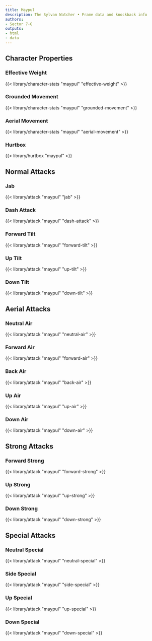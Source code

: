 ```yaml
---
title: Maypul
description: The Sylvan Watcher • Frame data and knockback info
authors:
- Sector 7-G
outputs:
- html
- data
---
```


## Character Properties
### Effective Weight
{{< library/character-stats "maypul" "effective-weight" >}}
### Grounded Movement
{{< library/character-stats "maypul" "grounded-movement" >}}
### Aerial Movement
{{< library/character-stats "maypul" "aerial-movement" >}}
### Hurtbox
{{< library/hurtbox "maypul" >}}

## Normal Attacks
### Jab
{{< library/attack "maypul" "jab" >}}
### Dash Attack
{{< library/attack "maypul" "dash-attack" >}}
### Forward Tilt
{{< library/attack "maypul" "forward-tilt" >}}
### Up Tilt
{{< library/attack "maypul" "up-tilt" >}}
### Down Tilt
{{< library/attack "maypul" "down-tilt" >}}

## Aerial Attacks
### Neutral Air
{{< library/attack "maypul" "neutral-air" >}}
### Forward Air
{{< library/attack "maypul" "forward-air" >}}
### Back Air
{{< library/attack "maypul" "back-air" >}}
### Up Air
{{< library/attack "maypul" "up-air" >}}
### Down Air
{{< library/attack "maypul" "down-air" >}}

## Strong Attacks
### Forward Strong
{{< library/attack "maypul" "forward-strong" >}}
### Up Strong
{{< library/attack "maypul" "up-strong" >}}
### Down Strong
{{< library/attack "maypul" "down-strong" >}}

## Special Attacks
### Neutral Special
{{< library/attack "maypul" "neutral-special" >}}
### Side Special
{{< library/attack "maypul" "side-special" >}}
### Up Special
{{< library/attack "maypul" "up-special" >}}
### Down Special
{{< library/attack "maypul" "down-special" >}}
